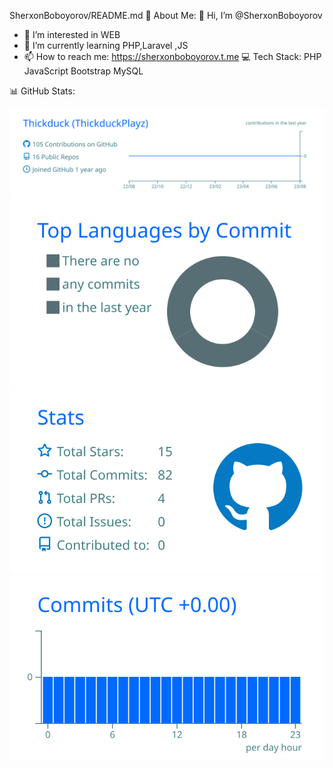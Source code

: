 SherxonBoboyorov/README.md
💫 About Me:
👋 Hi, I’m @SherxonBoboyorov
- 👀 I’m interested in WEB
- 🌱 I’m currently learning PHP,Laravel ,JS
- 📫 How to reach me: https://sherxonboboyorov.t.me
💻 Tech Stack:
PHP JavaScript Bootstrap MySQL 

📊 GitHub Stats:



[![](https://raw.githubusercontent.com/Thickduck/Thickduck/master/profile-summary-card-output/transparent/0-profile-details.svg)](https://github.com/vn7n24fzkq/github-profile-summary-cards)
[](https://github.com/vn7n24fzkq/github-profile-summary-cards) [![](https://raw.githubusercontent.com/Thickduck/Thickduck/master/profile-summary-card-output/transparent/2-most-commit-language.svg)](https://github.com/vn7n24fzkq/github-profile-summary-cards)
[![](https://raw.githubusercontent.com/Thickduck/Thickduck/master/profile-summary-card-output/transparent/3-stats.svg)](https://github.com/vn7n24fzkq/github-profile-summary-cards) [![](https://raw.githubusercontent.com/Thickduck/Thickduck/master/profile-summary-card-output/transparent/4-productive-time.svg)](https://github.com/vn7n24fzkq/github-profile-summary-cards)




